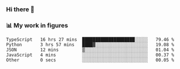 ### Hi there 👋

### 📊 My work in figures

<!--START_SECTION:waka-->

```text
TypeScript   16 hrs 27 mins  ████████████████████░░░░░   79.46 %
Python       3 hrs 57 mins   ████▓░░░░░░░░░░░░░░░░░░░░   19.08 %
JSON         12 mins         ▒░░░░░░░░░░░░░░░░░░░░░░░░   01.04 %
JavaScript   4 mins          ░░░░░░░░░░░░░░░░░░░░░░░░░   00.37 %
Other        0 secs          ░░░░░░░░░░░░░░░░░░░░░░░░░   00.05 %
```

<!--END_SECTION:waka-->
